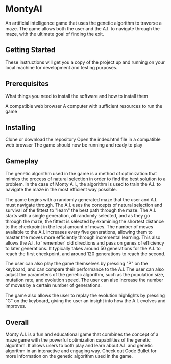 # MontyAI

An artificial intelligence game that uses the genetic algorithm to traverse a maze. The game allows both the user and the A.I. to navigate through the maze, with the ultimate goal of finding the exit.

## Getting Started
These instructions will get you a copy of the project up and running on your local machine for development and testing purposes.

## Prerequisites
What things you need to install the software and how to install them

A compatible web browser
A computer with sufficient resources to run the game

## Installing
Clone or download the repository
Open the index.html file in a compatible web browser
The game should now be running and ready to play

## Gameplay
The genetic algorithm used in the game is a method of optimization that mimics the process of natural selection in order to find the best solution to a problem. In the case of Monty A.I., the algorithm is used to train the A.I. to navigate the maze in the most efficient way possible.

The game begins with a randomly generated maze that the user and A.I. must navigate through. The A.I. uses the concepts of natural selection and survival of the fittest to "learn" the best path through the maze. The A.I. starts with a single generation, all randomly selected, and as they go through the maze, the fittest is selected by examining the shortest distance to the checkpoint in the least amount of moves. The number of moves available to the A.I. increases every five generations, allowing them to master the moves more efficiently through incremental learning. This also allows the A.I. to 'remember' old directions and pass on genes of efficiency to later generations. It typically takes around 50 generations for the A.I. to reach the first checkpoint, and around 120 generations to reach the second.

The user can also play the game themselves by pressing "P" on the keyboard, and can compare their performance to the A.I. The user can also adjust the parameters of the genetic algorithm, such as the population size, mutation rate, and evolution speed. The user can also increase the number of moves by a certain number of generations.

The game also allows the user to replay the evolution highlights by pressing "G" on the keyboard, giving the user an insight into how the A.I. evolves and improves.

## Overall
Monty A.I. is a fun and educational game that combines the concept of a maze game with the powerful optimization capabilities of the genetic algorithm. It allows users to both play and learn about A.I. and genetic algorithm in an interactive and engaging way. Check out Code Bullet for more information on the genetic algorithm used in the game.
